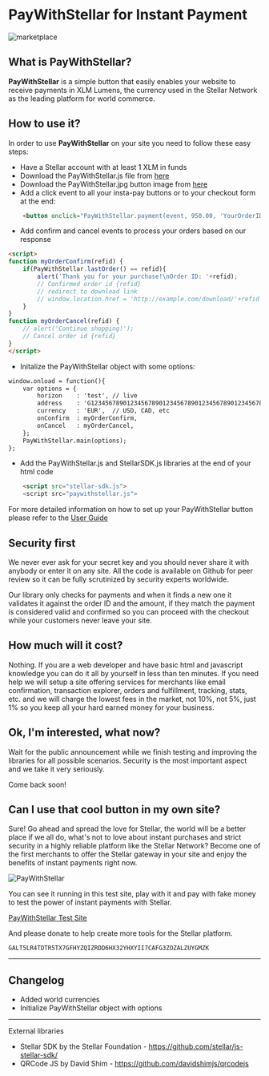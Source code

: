 # PayWithStellar for Instant Payment

![marketplace](https://raw.githubusercontent.com/kuyawa/PayWithStellar/master/media/stellarmarket.jpg)

## What is PayWithStellar?

**PayWithStellar** is a simple button that easily enables your website to receive payments in XLM Lumens, the currency used in the Stellar Network as the leading platform for world commerce.

## How to use it?

In order to use **PayWithStellar** on your site you need to follow these easy steps:

- Have a Stellar account with at least 1 XLM in funds
- Download the PayWithStellar.js file from [here](https://github.com/kuyawa/PayWithStellar/tree/master/scripts)
- Download the PayWithStellar.jpg button image from [here](https://github.com/kuyawa/PayWithStellar/blob/master/media/paywithstellar.jpg)
- Add a click event to all your insta-pay buttons or to your checkout form at the end:

````HTML
    <button onclick="PayWithStellar.payment(event, 950.00, 'YourOrderID')">
````

- Add confirm and cancel events to process your orders based on our response
````HTML
<script>
function myOrderConfirm(refid) {
    if(PayWithStellar.lastOrder() == refid){
        alert('Thank you for your purchase!\nOrder ID: '+refid);
        // Confirmed order id {refid}
        // redirect to download link
        // window.location.href = 'http://example.com/download/'+refid
    }
}
function myOrderCancel(refid) {
    // alert('Continue shopping!');
    // Cancel order id {refid}
}
</script>
````

- Initalize the PayWithStellar object with some options:

````HTML
window.onload = function(){ 
    var options = {
        horizon    : 'test', // live
        address    : 'G1234567890123456789012345678901234567890123456789012345',
        currency   : 'EUR',  // USD, CAD, etc
        onConfirm  : myOrderConfirm,
        onCancel   : myOrderCancel,
    };
    PayWithStellar.main(options);
};
````

- Add the PayWithStellar.js and StellarSDK.js libraries at the end of your html code

````HTML
    <script src="stellar-sdk.js">
    <script src="paywithstellar.js">
````

For more detailed information on how to set up your PayWithStellar button please refer to the [User Guide](https://github.com/kuyawa/PayWithStellar/blob/master/docs/userguide.md)

## Security first

We never ever ask for your secret key and you should never share it with anybody or enter it on any site. All the code is available on Github for peer review so it can be fully scrutinized by security experts worldwide.

Our library only checks for payments and when it finds a new one it validates it against the order ID and the amount, if they match the payment is considered valid and confirmed so you can proceed with the checkout while your customers never leave your site.

## How much will it cost?

Nothing. If you are a web developer and have basic html and javascript knowledge you can do it all by yourself in less than ten minutes. If you need help we will setup a site offering services for merchants like email confirmation, transaction explorer, orders and fulfillment, tracking, stats, etc. and we will charge the lowest fees in the market, not 10%, not 5%, just 1% so you keep all your hard earned money for your business.

## Ok, I'm interested, what now?

Wait for the public announcement while we finish testing and improving the libraries for all possible scenarios. Security is the most important aspect and we take it very seriously.

Come back soon!

## Can I use that cool button in my own site?

Sure! Go ahead and spread the love for Stellar, the world will be a better place if we all do, what's not to love about instant purchases and strict security in a highly reliable platform like the Stellar Network? Become one of the first merchants to offer the Stellar gateway in your site and enjoy the benefits of instant payments right now.

![PayWithStellar](https://raw.githubusercontent.com/kuyawa/PayWithStellar/master/media/paywithstellar.jpg)

You can see it running in this test site, play with it and pay with fake money to test the power of instant payments with Stellar.

[PayWithStellar Test Site](https://myplaynet.herokuapp.com/paywithstellar)

And please donate to help create more tools for the Stellar platform.

    GALT5LR4TDTR5TX7GFHYZQIZRDD6HX32YHXYII7CAFG3ZOZALZUYGMZK

----

## Changelog

- Added world currencies
- Initialize PayWithStellar object with options

----

External libraries

- Stellar SDK by the Stellar Foundation - https://github.com/stellar/js-stellar-sdk/
- QRCode JS by David Shim - https://github.com/davidshimjs/qrcodejs